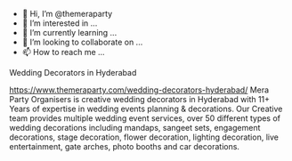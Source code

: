 - 👋 Hi, I’m @themeraparty
- 👀 I’m interested in ...
- 🌱 I’m currently learning ...
- 💞️ I’m looking to collaborate on ...
- 📫 How to reach me ...

<!---
themeraparty/themeraparty is a ✨ special ✨ repository because its `README.md` (this file) appears on your GitHub profile.
You can click the Preview link to take a look at your changes.
--->Wedding Decorators in Hyderabad
https://www.themeraparty.com/wedding-decorators-hyderabad/
Mera Party Organisers is creative wedding decorators in Hyderabad with 11+ Years of expertise in wedding events planning & decorations. Our Creative team provides multiple wedding event services, over 50 different types of wedding decorations including mandaps, sangeet sets, engagement decorations, stage decoration, flower decoration, lighting decoration, live entertainment, gate arches, photo booths and car decorations.


